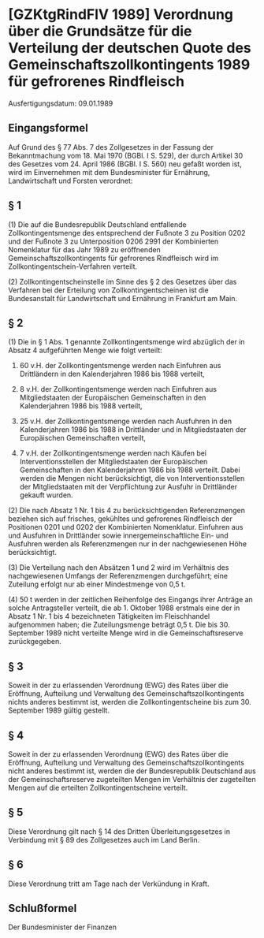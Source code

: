 # [GZKtgRindFlV 1989] Verordnung über die Grundsätze für die Verteilung der deutschen Quote des Gemeinschaftszollkontingents 1989 für gefrorenes Rindfleisch

Ausfertigungsdatum: 09.01.1989

 

## Eingangsformel

Auf Grund des § 77 Abs. 7 des Zollgesetzes in der Fassung der Bekanntmachung vom 18. Mai 1970 (BGBl. I S. 529), der durch Artikel 30 des Gesetzes vom 24. April 1986 (BGBl. I S. 560) neu gefaßt worden ist, wird im Einvernehmen mit dem Bundesminister für Ernährung, Landwirtschaft und Forsten verordnet:


## § 1

(1) Die auf die Bundesrepublik Deutschland entfallende Zollkontingentsmenge des entsprechend der Fußnote 3 zu Position 0202 und der Fußnote 3 zu Unterposition 0206 2991 der Kombinierten Nomenklatur für das Jahr 1989 zu eröffnenden Gemeinschaftszollkontingents für gefrorenes Rindfleisch wird im Zollkontingentschein-Verfahren verteilt.

(2) Zollkontingentscheinstelle im Sinne des § 2 des Gesetzes über das Verfahren bei der Erteilung von Zollkontingentscheinen ist die Bundesanstalt für Landwirtschaft und Ernährung in Frankfurt am Main.


## § 2

(1) Die in § 1 Abs. 1 genannte Zollkontingentsmenge wird abzüglich der in Absatz 4 aufgeführten Menge wie folgt verteilt:

1. 60 v.H. der Zollkontingentsmenge werden nach Einfuhren aus Drittländern in den Kalenderjahren 1986 bis 1988 verteilt,

2. 8 v.H. der Zollkontingentsmenge werden nach Einfuhren aus Mitgliedstaaten der Europäischen Gemeinschaften in den Kalenderjahren 1986 bis 1988 verteilt,

3. 25 v.H. der Zollkontingentsmenge werden nach Ausfuhren in den Kalenderjahren 1986 bis 1988 in Drittländer und in Mitgliedstaaten der Europäischen Gemeinschaften verteilt,

4. 7 v.H. der Zollkontingentsmenge werden nach Käufen bei Interventionsstellen der Mitgliedstaaten der Europäischen Gemeinschaften in den Kalenderjahren 1986 bis 1988 verteilt. Dabei werden die Mengen nicht berücksichtigt, die von Interventionsstellen der Mitgliedstaaten mit der Verpflichtung zur Ausfuhr in Drittländer gekauft wurden.

(2) Die nach Absatz 1 Nr. 1 bis 4 zu berücksichtigenden Referenzmengen beziehen sich auf frisches, gekühltes und gefrorenes Rindfleisch der Positionen 0201 und 0202 der Kombinierten Nomenklatur. Einfuhren aus und Ausfuhren in Drittländer sowie innergemeinschaftliche Ein- und Ausfuhren werden als Referenzmengen nur in der nachgewiesenen Höhe berücksichtigt.

(3) Die Verteilung nach den Absätzen 1 und 2 wird im Verhältnis des nachgewiesenen Umfangs der Referenzmengen durchgeführt; eine Zuteilung erfolgt nur ab einer Mindestmenge von 0,5 t.

(4) 50 t werden in der zeitlichen Reihenfolge des Eingangs ihrer Anträge an solche Antragsteller verteilt, die ab 1. Oktober 1988 erstmals eine der in Absatz 1 Nr. 1 bis 4 bezeichneten Tätigkeiten im Fleischhandel aufgenommen haben; die Zuteilungsmenge beträgt 0,5 t. Die bis 30. September 1989 nicht verteilte Menge wird in die Gemeinschaftsreserve zurückgegeben.


## § 3

Soweit in der zu erlassenden Verordnung (EWG) des Rates über die Eröffnung, Aufteilung und Verwaltung des Gemeinschaftszollkontingents nichts anderes bestimmt ist, werden die Zollkontingentscheine bis zum 30. September 1989 gültig gestellt.


## § 4

Soweit in der zu erlassenden Verordnung (EWG) des Rates über die Eröffnung, Aufteilung und Verwaltung des Gemeinschaftszollkontingents nicht anderes bestimmt ist, werden die der Bundesrepublik Deutschland aus der Gemeinschaftsreserve zugeteilten Mengen im Verhältnis der zugeteilten Mengen auf die erteilten Zollkontingentscheine verteilt.


## § 5

Diese Verordnung gilt nach § 14 des Dritten Überleitungsgesetzes in Verbindung mit § 89 des Zollgesetzes auch im Land Berlin.


## § 6

Diese Verordnung tritt am Tage nach der Verkündung in Kraft.


## Schlußformel

Der Bundesminister der Finanzen
